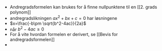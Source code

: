 - Andregradsformelen kan brukes for å finne nullpunktene til en [[2. grads polynom]]
- andregradslikningen $ax^2+bx+c=0$ har løsningene
- $x=\frac{-b\pm \sqrt{b^2-4ac}}{2a}$
- når $b^2-4ac \ge 0$
- For å vite hvordan formelen er derivert, se [[Bevis for andregradsformelen]]
-
